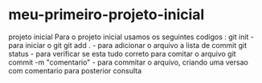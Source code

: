 # meu-primeiro-projeto-inicial
projeto inicial
Para o projeto inicial usamos os seguintes codigos :
git init - para iniciar o git 
git add . - para adicionar o arquivo a lista de commit 
git status - para verificar se esta tudo correto para comitar o arquivo 
git commit -m "comentario" - para commitar o arquivo, criando uma versao com comentario para posterior consulta 
